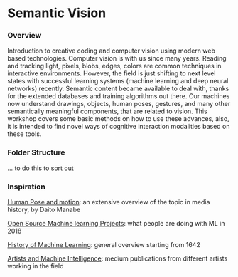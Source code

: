 # Semantic Vision
### Overview
Introduction to creative coding and computer vision using modern web based technologies. Computer vision is with us since many years. Reading and tracking light, pixels, blobs, edges, colors are common techniques in interactive environments. However, the field is just shifting to next level states with successful learning systems (machine learning and deep neural networks) recently. Semantic content became available to deal with, thanks for the extended databases and training algorithms out there. Our machines now understand drawings, objects, human poses, gestures, and many other semantically meaningful components, that are related to vision. This workshop covers some basic methods on how to use these advances, also, it is intended to find novel ways of cognitive interaction modalities based on these tools. 

### Folder Structure
... to do this to sort out

### Inspiration
[Human Pose and motion](https://github.com/daitomanabe/Human-Pose-and-Motion): an extensive overview of the topic in media history, by Daito Manabe

[Open Source Machine learning Projects](https://medium.mybridge.co/30-amazing-machine-learning-projects-for-the-past-year-v-2018-b853b8621ac7): what people are doing with ML in 2018

[History of Machine Learning](https://medium.com/bloombench/history-of-machine-learning-7c9dc67857a5): general overview starting from 1642

[Artists and Machine Intelligence](https://medium.com/artists-and-machine-intelligence): medium publications from different artists working in the field

